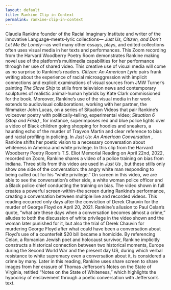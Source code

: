 ```yaml
---
layout: default
title: Rankine Clip in Context
permalink: rankine-clip-in-context
---
```

<!-- Add an essay or interpretive material below this line,
using HTML or markdown.  Do not modify this file above this line -->
<p>Claudia Rankine founder of the Racial Imaginary Institute and writer of the innovative Language-meets-lyric collections— <i>Just Us, Citizen, and Don’t Let Me Be Lonely</i>—as well many other essays, plays, and edited collections often uses visual media in her texts and performances. This Zoom recording from the Harvard Woodberry Poetry Room demonstrates Rankine making novel use of the platform’s multimedia capabilities for her performance through her use of shared video. This creative use of visual media will come as no surprise to Rankine’s readers. <i>Citizen: An American Lyric</i> pairs frank writing about the experience of racial microaggression with implicit connections and explicit examinations of visual sources from JMW Turner’s painting <i>The Slave Ship</i> to stills from television news and contemporary sculptures of realistic animal-human hybrids by Kate Clark commissioned for the book. Moreover, Rankine’s use of the visual media in her work extends to audiovisual collaborations, working with her partner, the filmmaker John Lucas, on a series of Situation Videos that pair Rankine’s voiceover poetry with politically-telling, experimental video; <i>Situation 6 (Stop and Frisk) </i>, for instance, superimposes red and blue police lights over a video of Black children going shopping for hoodies and sneakers, a haunting echo of the murder of Trayvon Martin and clear reference to bias and racial profiling in policing. In <i>Just Us: An American Conversation </i>, Rankine shifts her poetic vision to a necessary conversation about whiteness in America and white privilege. In this clip from the Harvard Woodberry Poetry Room’s T.S. Eliot Memorial Reading on April 22nd, 2022, recorded on Zoom, Rankine shares a video of a police training on bias from Indiana. Three stills from this video are used in  <i>Just Us </i>, but these stills only show one side of the conversation: the angry white man responding to being called out for his “white privilege.” On screen in this video, we are able to see the conversation’s other side, a white woman police officer and a Black police chief conducting the training on bias. The video shown in full creates a powerful screen-within-the screen during Rankine’s performance, creating a conversation between multiple live and recorded videos. This reading occurred only days after the conviction of Derek Chauvin for the murder of George Floyd on April 20, 2021. Rankine’s allusion to Paul Celan’s quote, “what are these days when a conversation becomes almost a crime,” alludes to both the discussion of white privilege in the video shown and the woman later punished for it, but also the trial of Derek Chauvin for murdering George Floyd after what could have been a conversation about Floyd’s use of a counterfeit $20 bill became a homicide. By referencing Celan, a Romanian Jewish poet and holocaust survivor, Rankine implicitly constructs a historical connection between two historical moments, Europe during the Second World War and the present day US,  during which verbal resistance to white supremacy even a conversation about it, is considered a crime by many. Later in this reading, Rankine uses share screen to share images from her erasure of Thomas Jefferson’s Notes on the State of Virginia, retitled “Notes on the State of Whiteness,” which highlights the hypocrisy of enslavement through a poetic conversation with Jefferson’s text.</p>
